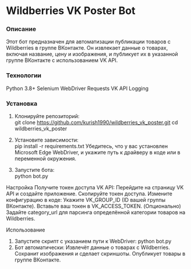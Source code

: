 # Wildberries VK Poster Bot  
### Описание  
Этот бот предназначен для автоматизации публикации товаров с Wildberries в группе ВКонтакте. Он извлекает данные о товарах, включая название, цену и изображения, и публикует их в указанной группе ВКонтакте с использованием VK API.  

### Технологии  
Python 3.8+
Selenium WebDriver
Requests
VK API
Logging  

### Установка  
1. Клонируйте репозиторий:  
git clone https://github.com/kurish1990/wildberries_vk_poster.git
cd wildberries_vk_poster

2. Установите зависимости:  
pip install -r requirements.txt
Убедитесь, что у вас установлен Microsoft Edge WebDriver, и укажите путь к драйверу в коде или в переменной окружения.
4. Запустите бота:  
python bot.py

Настройка
Получите токен доступа VK API:
Перейдите на страницу VK API и создайте приложение.
Скопируйте токен доступа.
Измените конфигурацию в коде:
Укажите VK_GROUP_ID (ID вашей группы ВКонтакте).
Вставьте ваш токен в VK_ACCESS_TOKEN.
(Опционально) Задайте category_url для парсинга определённой категории товаров на Wildberries.

Использование
1. Запустите скрипт с указанием пути к WebDriver:
python bot.py
2. Бот автоматически:
Извлечёт данные о товарах с Wildberries.
Сохранит изображения и сделает скриншоты.
Опубликует товары в группе ВКонтакте.
